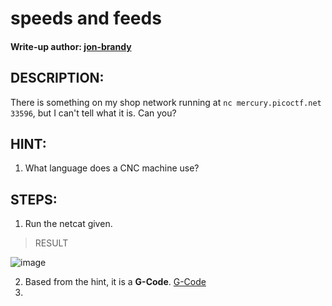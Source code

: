 # speeds and feeds
#### Write-up author: [jon-brandy](https://github.com/jon-brandy)
## DESCRIPTION:
There is something on my shop network running at `nc mercury.picoctf.net 33596`, but I can't tell what it is. Can you?
## HINT:
1. What language does a CNC machine use?
## STEPS:
1. Run the netcat given.

> RESULT

![image](https://user-images.githubusercontent.com/70703371/189484803-4c267cc1-4f21-4941-9426-1b2f38c04299.png)

2. Based from the hint, it is a **G-Code**. [G-Code]()
3. 

